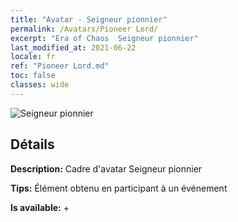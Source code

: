 ```yaml
---
title: "Avatar - Seigneur pionnier"
permalink: /Avatars/Pioneer Lord/
excerpt: "Era of Chaos  Seigneur pionnier"
last_modified_at: 2021-06-22
locale: fr
ref: "Pioneer Lord.md"
toc: false
classes: wide
---
```

 ![Seigneur pionnier](/images/a/avatarFrame_33.png)

## Détails

 **Description:** Cadre d'avatar Seigneur pionnier 

 **Tips:** Élément obtenu en participant à un événement 

 **Is available:**  + 


